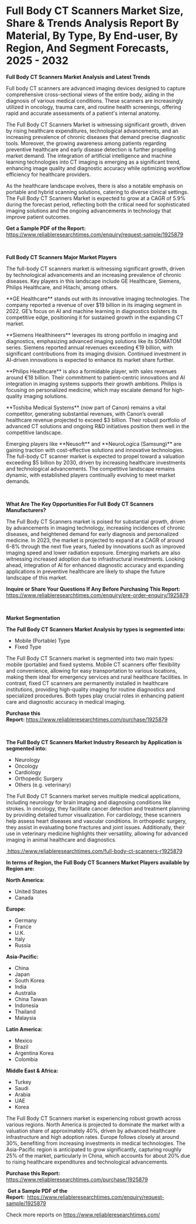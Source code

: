 <p><h1>Full Body CT Scanners Market Size, Share & Trends Analysis Report By Material, By Type, By End-user, By Region, And Segment Forecasts, 2025 - 2032</h1></p><p><strong>Full Body CT Scanners Market Analysis and Latest Trends</strong></p>
<p><p>Full body CT scanners are advanced imaging devices designed to capture comprehensive cross-sectional views of the entire body, aiding in the diagnosis of various medical conditions. These scanners are increasingly utilized in oncology, trauma care, and routine health screenings, offering rapid and accurate assessments of a patient's internal anatomy. </p><p>The Full Body CT Scanners Market is witnessing significant growth, driven by rising healthcare expenditures, technological advancements, and an increasing prevalence of chronic diseases that demand precise diagnostic tools. Moreover, the growing awareness among patients regarding preventive healthcare and early disease detection is further propelling market demand. The integration of artificial intelligence and machine learning technologies into CT imaging is emerging as a significant trend, enhancing image quality and diagnostic accuracy while optimizing workflow efficiency for healthcare providers.</p><p>As the healthcare landscape evolves, there is also a notable emphasis on portable and hybrid scanning solutions, catering to diverse clinical settings. The Full Body CT Scanners Market is expected to grow at a CAGR of 5.9% during the forecast period, reflecting both the critical need for sophisticated imaging solutions and the ongoing advancements in technology that improve patient outcomes.</p></p>
<p><strong>Get a Sample PDF of the Report:&nbsp;</strong> <a href="https://www.reliableresearchtimes.com/enquiry/request-sample/1925879?utm_campaign=2180&utm_medium=2&utm_source=Github&utm_content=ia&utm_term=28032025&utm_id=full-body-ct-scanners">https://www.reliableresearchtimes.com/enquiry/request-sample/1925879</a></p>
<p>&nbsp;</p>
<p><strong>Full Body CT Scanners Major Market Players</strong></p>
<p><p>The full-body CT scanners market is witnessing significant growth, driven by technological advancements and an increasing prevalence of chronic diseases. Key players in this landscape include GE Healthcare, Siemens, Philips Healthcare, and Hitachi, among others.</p><p>**GE Healthcare** stands out with its innovative imaging technologies. The company reported a revenue of over $19 billion in its imaging segment in 2022. GE’s focus on AI and machine learning in diagnostics bolsters its competitive edge, positioning it for sustained growth in the expanding CT market.</p><p>**Siemens Healthineers** leverages its strong portfolio in imaging and diagnostics, emphasizing advanced imaging solutions like its SOMATOM series. Siemens reported annual revenues exceeding €19 billion, with significant contributions from its imaging division. Continued investment in AI-driven innovations is expected to enhance its market share further.</p><p>**Philips Healthcare** is also a formidable player, with sales revenues around €18 billion. Their commitment to patient-centric innovations and AI integration in imaging systems supports their growth ambitions. Philips is focusing on personalized medicine, which may escalate demand for high-quality imaging solutions.</p><p>**Toshiba Medical Systems** (now part of Canon) remains a vital competitor, generating substantial revenues, with Canon’s overall healthcare revenue projected to exceed $3 billion. Their robust portfolio of advanced CT solutions and ongoing R&D initiatives position them well in the competitive landscape.</p><p>Emerging players like **Neusoft** and **NeuroLogica (Samsung)** are gaining traction with cost-effective solutions and innovative technologies. The full-body CT scanner market is expected to propel toward a valuation exceeding $5 billion by 2030, driven by increasing healthcare investments and technological advancements. The competitive landscape remains dynamic, with established players continually evolving to meet market demands.</p></p>
<p>&nbsp;</p>
<p><strong>What Are The Key Opportunities For Full Body CT Scanners Manufacturers?</strong></p>
<p><p>The Full Body CT Scanners market is poised for substantial growth, driven by advancements in imaging technology, increasing incidences of chronic diseases, and heightened demand for early diagnosis and personalized medicine. In 2023, the market is projected to expand at a CAGR of around 6-8% through the next five years, fueled by innovations such as improved imaging speed and lower radiation exposure. Emerging markets are also witnessing increased adoption due to infrastructural investments. Looking ahead, integration of AI for enhanced diagnostic accuracy and expanding applications in preventive healthcare are likely to shape the future landscape of this market.</p></p>
<p><strong>Inquire or Share Your Questions If Any Before Purchasing This Report:</strong> <a href="https://www.reliableresearchtimes.com/enquiry/pre-order-enquiry/1925879?utm_campaign=2180&utm_medium=2&utm_source=Github&utm_content=ia&utm_term=28032025&utm_id=full-body-ct-scanners">https://www.reliableresearchtimes.com/enquiry/pre-order-enquiry/1925879</a></p>
<p>&nbsp;</p>
<p><strong>Market Segmentation</strong></p>
<p><strong>The Full Body CT Scanners Market Analysis by types is segmented into:</strong></p>
<p><ul><li>Mobile (Portable) Type</li><li>Fixed Type</li></ul></p>
<p><p>The Full Body CT Scanners market is segmented into two main types: mobile (portable) and fixed systems. Mobile CT scanners offer flexibility and convenience, allowing for easy transportation to various locations, making them ideal for emergency services and rural healthcare facilities. In contrast, fixed CT scanners are permanently installed in healthcare institutions, providing high-quality imaging for routine diagnostics and specialized procedures. Both types play crucial roles in enhancing patient care and diagnostic accuracy in medical imaging.</p></p>
<p><strong>Purchase this Report:&nbsp;</strong><a href="https://www.reliableresearchtimes.com/purchase/1925879?utm_campaign=2180&utm_medium=2&utm_source=Github&utm_content=ia&utm_term=28032025&utm_id=full-body-ct-scanners">https://www.reliableresearchtimes.com/purchase/1925879</a></p>
<p>&nbsp;</p>
<p><strong>The Full Body CT Scanners Market Industry Research by Application is segmented into:</strong></p>
<p><ul><li>Neurology</li><li>Oncology</li><li>Cardiology</li><li>Orthopedic Surgery</li><li>Others (e.g. veterinary)</li></ul></p>
<p><p>The Full Body CT Scanners market serves multiple medical applications, including neurology for brain imaging and diagnosing conditions like strokes. In oncology, they facilitate cancer detection and treatment planning by providing detailed tumor visualization. For cardiology, these scanners help assess heart diseases and vascular conditions. In orthopedic surgery, they assist in evaluating bone fractures and joint issues. Additionally, their use in veterinary medicine highlights their versatility, allowing for advanced imaging in animal healthcare and diagnostics.</p></p>
<p><a href="https://www.reliableresearchtimes.com/full-body-ct-scanners-r1925879?utm_campaign=2180&utm_medium=2&utm_source=Github&utm_content=ia&utm_term=28032025&utm_id=full-body-ct-scanners">&nbsp;https://www.reliableresearchtimes.com/full-body-ct-scanners-r1925879</a></p>
<p><strong>In terms of Region, the Full Body CT Scanners Market Players available by Region are:</strong></p>
<p>
    <p> <strong> North America: </strong>
        <ul>
            <li>United States</li>
            <li>Canada</li>
        </ul>
        </p> 
    <p> <strong> Europe: </strong>
        <ul>
            <li>Germany</li>
            <li>France</li>
            <li>U.K.</li>
            <li>Italy</li>
            <li>Russia</li>
        </ul>
        </p> 
    <p> <strong> Asia-Pacific: </strong>
        <ul>
            <li>China</li>
            <li>Japan</li>
            <li>South Korea</li>
            <li>India</li>
            <li>Australia</li>
            <li>China Taiwan</li>
            <li>Indonesia</li>
            <li>Thailand</li>
            <li>Malaysia</li>
        </ul>
        </p> 
    <p> <strong> Latin America: </strong>
        <ul>
            <li>Mexico</li>
            <li>Brazil</li>
            <li>Argentina Korea</li>
            <li>Colombia</li>
        </ul>
        </p> 
    <p> <strong> Middle East & Africa: </strong>
        <ul>
            <li>Turkey</li>
            <li>Saudi</li>
            <li>Arabia</li>
            <li>UAE</li>
            <li>Korea</li>
        </ul>
    </p>
    </p>
<p><p>The Full Body CT Scanners market is experiencing robust growth across various regions. North America is projected to dominate the market with a valuation share of approximately 40%, driven by advanced healthcare infrastructure and high adoption rates. Europe follows closely at around 30%, benefiting from increasing investments in medical technologies. The Asia-Pacific region is anticipated to grow significantly, capturing roughly 25% of the market, particularly in China, which accounts for about 20% due to rising healthcare expenditures and technological advancements.</p></p>
<p><strong>Purchase this Report: </strong><a href="https://www.reliableresearchtimes.com/purchase/1925879?utm_campaign=2180&utm_medium=2&utm_source=Github&utm_content=ia&utm_term=28032025&utm_id=full-body-ct-scanners">https://www.reliableresearchtimes.com/purchase/1925879</a></p>
<p>&nbsp;<strong>Get a Sample PDF of the Report:&nbsp;&nbsp;</strong><a href="https://www.reliableresearchtimes.com/enquiry/request-sample/1925879?utm_campaign=2180&utm_medium=2&utm_source=Github&utm_content=ia&utm_term=28032025&utm_id=full-body-ct-scanners">https://www.reliableresearchtimes.com/enquiry/request-sample/1925879</a></p>
<p><strong></strong></p>
<p>Check more reports on <a href="https://www.reliableresearchtimes.com/?utm_campaign=2180&utm_medium=2&utm_source=Github&utm_content=ia&utm_term=28032025&utm_id=full-body-ct-scanners">https://www.reliableresearchtimes.com/</a></p>
